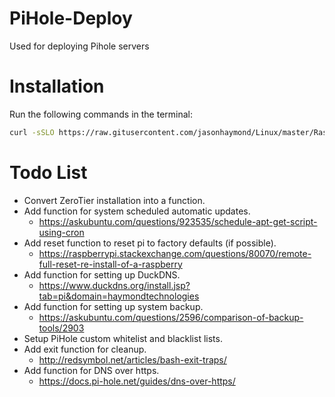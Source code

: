# PiHole-Deploy
Used for deploying Pihole servers

# Installation
Run the following commands in the terminal:
```bash
curl -sSLO https://raw.gitusercontent.com/jasonhaymond/Linux/master/Raspberry-Pi/PiHole-Deploy/start.sh | sudo bash
```

# Todo List
- Convert ZeroTier installation into a function.
- Add function for system scheduled automatic updates.
    -  https://askubuntu.com/questions/923535/schedule-apt-get-script-using-cron
- Add reset function to reset pi to factory defaults (if possible).
    -  https://raspberrypi.stackexchange.com/questions/80070/remote-full-reset-re-install-of-a-raspberry
- Add function for setting up DuckDNS.
    -  https://www.duckdns.org/install.jsp?tab=pi&domain=haymondtechnologies
- Add function for setting up system backup.
    -  https://askubuntu.com/questions/2596/comparison-of-backup-tools/2903
- Setup PiHole custom whitelist and blacklist lists.
- Add exit function for cleanup.
    -  http://redsymbol.net/articles/bash-exit-traps/
- Add function for DNS over https.
    -  https://docs.pi-hole.net/guides/dns-over-https/